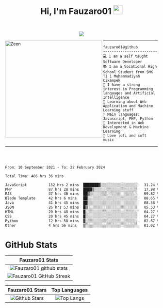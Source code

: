 <h1 align="center">
Hi, I'm Fauzaro01
  <img src="https://media.giphy.com/media/hvRJCLFzcasrR4ia7z/giphy.gif" width="30"></h1>
<br/>

<p align="center">
  <a href="https://github.com/DenverCoder1/readme-typing-svg">
    <img src="https://readme-typing-svg.herokuapp.com?lines=Chill%20and%20Coding;Full+Stack+Web+Developer;Student;Software%20Develover;Always%20learning%20new%20things&center=true&width=380&height=45"></a>
</p>

<img align="left" src="https://media.tenor.com/LNrMsLTFICEAAAAi/elysia.gif" alt="Zeen" width="320" height="320" />
<hr>

```
fauzaro01@github
-------------------------
💻 I am a self taught Software Developer
📚 I am a Vocational High School Student from SMK TI 1 Muhammadiyah Cikampek
📝 I have a strong interest in Programming languages and Artificial Intelligence
🌱 Learning about Web Application and Machine Learning stuff
🌟 Main languages: Javascript, PHP, Python
🚩 Interested in Web Development & Machine Learning
🎵 Love lofi and soft music 
```

<hr>
<br>
<br>
<div align="left">
<!--START_SECTION:waka-->

```txt
From: 10 September 2021 - To: 22 February 2024

Total Time: 486 hrs 36 mins

JavaScript          152 hrs 2 mins  ███████▓░░░░░░░░░░░░░░░░░   31.24 %
PHP                 87 hrs 28 mins  ████▒░░░░░░░░░░░░░░░░░░░░   17.98 %
EJS                 47 hrs 46 mins  ██▒░░░░░░░░░░░░░░░░░░░░░░   09.82 %
Blade Template      42 hrs 6 mins   ██░░░░░░░░░░░░░░░░░░░░░░░   08.65 %
Java                41 hrs 45 mins  ██░░░░░░░░░░░░░░░░░░░░░░░   08.58 %
JSON                26 hrs 53 mins  █▒░░░░░░░░░░░░░░░░░░░░░░░   05.53 %
HTML                20 hrs 48 mins  █░░░░░░░░░░░░░░░░░░░░░░░░   04.27 %
CSS                 20 hrs 45 mins  █░░░░░░░░░░░░░░░░░░░░░░░░   04.27 %
Python              12 hrs 58 mins  ▓░░░░░░░░░░░░░░░░░░░░░░░░   02.67 %
Other               4 hrs 56 mins   ▒░░░░░░░░░░░░░░░░░░░░░░░░   01.02 %
```

<!--END_SECTION:waka-->
</div>

# GitHub Stats

|                                                            Fauzaro01 Stats                                                            |
| :--------------------------------------------------------------------------------------------------------------------------------------------: |
|        ![Fauzaro01 github stats](https://github-readme-stats.vercel.app/api?username=Fauzaro01&show_icons=true&theme=algolia)        |
|              ![Fauzaro01 GitHub Streak](https://github-readme-streak-stats.herokuapp.com/?user=Fauzaro01&theme=algolia)              |

|                                                                                              Fauzaro01 Stars                                                                                              |                                                           Top Languages                                                           |
| :----------------------------------------------------------------------------------------------------------------------------------------------------------------------------------------------------------------: | :-------------------------------------------------------------------------------------------------------------------------------: |
| ![Github Stars](https://github-readme-stats.vercel.app/api?username=Fauzaro01&show_icons=true&locale=en&count_private=true&hide_rank=true&custom_title=My%20GitHub%20Stats&disable_animations=true&theme=algolia) | ![Top Langs](https://github-readme-stats.vercel.app/api/top-langs/?username=Fauzaro01&langs_count=8&theme=algolia&layout=compact) |

